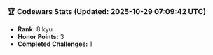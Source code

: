 ### 🏆 Codewars Stats (Updated: 2025-10-29 07:09:42 UTC)

- **Rank:** 8 kyu
- **Honor Points:** 3
- **Completed Challenges:** 1
